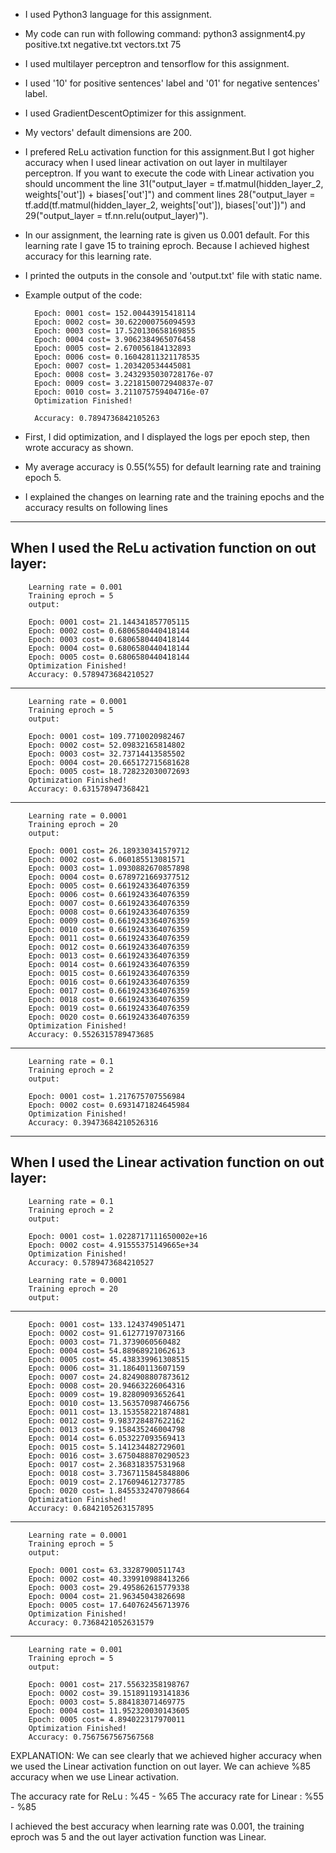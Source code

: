 - I used Python3 language for this assignment.
- My code can run with following command:
		python3 assignment4.py positive.txt negative.txt vectors.txt 75

- I used multilayer perceptron and tensorflow for this assignment.
- I used '10' for positive sentences' label and '01' for negative sentences' label.
- I used GradientDescentOptimizer for this assignment.
- My vectors' default dimensions are 200.
- I prefered ReLu activation function for this assignment.But I got higher accuracy when I used linear activation on out layer in multilayer perceptron. If you want to execute the code with Linear activation you should uncomment the line 31("output_layer = tf.matmul(hidden_layer_2, weights['out']) + biases['out']") and comment lines 28("output_layer = tf.add(tf.matmul(hidden_layer_2, weights['out']), biases['out'])") and 29("output_layer = tf.nn.relu(output_layer)").
- In our assignment, the learning rate is given us 0.001 default. For this learning rate I gave 15 to training eproch. Because I achieved highest accuracy for this learning rate.
- I printed the outputs in the console and 'output.txt' file with static name.
- Example output of the code:

		Epoch: 0001 cost= 152.00443915418114
		Epoch: 0002 cost= 30.622000756094593
		Epoch: 0003 cost= 17.520130658169855
		Epoch: 0004 cost= 3.9062384965076458
		Epoch: 0005 cost= 2.670056184132893
		Epoch: 0006 cost= 0.16042811321178535
		Epoch: 0007 cost= 1.203420534445081
		Epoch: 0008 cost= 3.2432935030728176e-07
		Epoch: 0009 cost= 3.2218150072940837e-07
		Epoch: 0010 cost= 3.211075759404716e-07
		Optimization Finished!

		Accuracy: 0.7894736842105263 
- First, I did optimization, and I displayed the logs per epoch step, then wrote accuracy as shown.
- My average accuracy is 0.55(%55) for default learning rate and training epoch 5.
- I explained the changes on learning rate and the training epochs and the accuracy results on following lines
---------------------------------------------------------------------------
When I used the ReLu activation function on out layer:
---------------------------------------------------------------------------

		Learning rate = 0.001
		Training eproch = 5
		output:

		Epoch: 0001 cost= 21.144341857705115
		Epoch: 0002 cost= 0.6806580440418144
		Epoch: 0003 cost= 0.6806580440418144
		Epoch: 0004 cost= 0.6806580440418144
		Epoch: 0005 cost= 0.6806580440418144
		Optimization Finished!
		Accuracy: 0.5789473684210527
---------------------------------------------------------------------------
		Learning rate = 0.0001
		Training eproch = 5
		output:

		Epoch: 0001 cost= 109.7710020982467
		Epoch: 0002 cost= 52.09832165814802
		Epoch: 0003 cost= 32.73714413585502
		Epoch: 0004 cost= 20.665172715681628
		Epoch: 0005 cost= 18.728232030072693
		Optimization Finished!
		Accuracy: 0.631578947368421
---------------------------------------------------------------------------
		Learning rate = 0.0001
		Training eproch = 20
		output:

		Epoch: 0001 cost= 26.189330341579712
		Epoch: 0002 cost= 6.060185513081571
		Epoch: 0003 cost= 1.0930882670857898
		Epoch: 0004 cost= 0.6789721669377512
		Epoch: 0005 cost= 0.6619243364076359
		Epoch: 0006 cost= 0.6619243364076359
		Epoch: 0007 cost= 0.6619243364076359
		Epoch: 0008 cost= 0.6619243364076359
		Epoch: 0009 cost= 0.6619243364076359
		Epoch: 0010 cost= 0.6619243364076359
		Epoch: 0011 cost= 0.6619243364076359
		Epoch: 0012 cost= 0.6619243364076359
		Epoch: 0013 cost= 0.6619243364076359
		Epoch: 0014 cost= 0.6619243364076359
		Epoch: 0015 cost= 0.6619243364076359
		Epoch: 0016 cost= 0.6619243364076359
		Epoch: 0017 cost= 0.6619243364076359
		Epoch: 0018 cost= 0.6619243364076359
		Epoch: 0019 cost= 0.6619243364076359
		Epoch: 0020 cost= 0.6619243364076359
		Optimization Finished!
		Accuracy: 0.5526315789473685
---------------------------------------------------------------------------
		Learning rate = 0.1
		Training eproch = 2
		output:

		Epoch: 0001 cost= 1.217675707556984
		Epoch: 0002 cost= 0.6931471824645984
		Optimization Finished!
		Accuracy: 0.39473684210526316
---------------------------------------------------------------------------
When I used the Linear activation function on out layer:
---------------------------------------------------------------------------

		Learning rate = 0.1
		Training eproch = 2
		output:

		Epoch: 0001 cost= 1.0228717111650002e+16
		Epoch: 0002 cost= 4.91555375149665e+34
		Optimization Finished!
		Accuracy: 0.5789473684210527

		Learning rate = 0.0001
		Training eproch = 20
		output:
---------------------------------------------------------------------------
		Epoch: 0001 cost= 133.1243749051471
		Epoch: 0002 cost= 91.61277197073166
		Epoch: 0003 cost= 71.3739060560482
		Epoch: 0004 cost= 54.88968921062613
		Epoch: 0005 cost= 45.438339961308515
		Epoch: 0006 cost= 31.18640113607159
		Epoch: 0007 cost= 24.824908807873612
		Epoch: 0008 cost= 20.94663226064316
		Epoch: 0009 cost= 19.82809093652641
		Epoch: 0010 cost= 13.563570987466756
		Epoch: 0011 cost= 13.153558221874881
		Epoch: 0012 cost= 9.983728487622162
		Epoch: 0013 cost= 9.158435246004798
		Epoch: 0014 cost= 6.053227093569413
		Epoch: 0015 cost= 5.141234482729601
		Epoch: 0016 cost= 3.6750488870290523
		Epoch: 0017 cost= 2.368318357531968
		Epoch: 0018 cost= 3.7367115845848806
		Epoch: 0019 cost= 2.176094612737785
		Epoch: 0020 cost= 1.8455332470798664
		Optimization Finished!
		Accuracy: 0.6842105263157895
---------------------------------------------------------------------------
		Learning rate = 0.0001
		Training eproch = 5
		output:

		Epoch: 0001 cost= 63.33287900511743
		Epoch: 0002 cost= 40.339910988413266
		Epoch: 0003 cost= 29.495862615779338
		Epoch: 0004 cost= 21.96345043826698
		Epoch: 0005 cost= 17.640762456713976
		Optimization Finished!
		Accuracy: 0.7368421052631579
---------------------------------------------------------------------------
		Learning rate = 0.001
		Training eproch = 5
		output:

		Epoch: 0001 cost= 217.55632358198767
		Epoch: 0002 cost= 39.151891193141836
		Epoch: 0003 cost= 5.884183071469775
		Epoch: 0004 cost= 11.952320030143605
		Epoch: 0005 cost= 4.894022317970011
		Optimization Finished!
		Accuracy: 0.7567567567567568


EXPLANATION: We can see clearly that we achieved higher accuracy when we used the Linear activation function on out layer. We can achieve %85 accuracy when we use Linear activation.

The accuracy rate for ReLu : %45 - %65
The accuracy rate for Linear : %55 - %85

I achieved the best accuracy when learning rate was 0.001, the training eproch was 5 and the out layer activation function was Linear.
